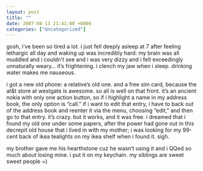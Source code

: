 ```yaml
---
layout: post
title: ""
date: 2007-08-13 21:41:00 +0000
categories: ["Uncategorized"]
---
```


gosh, i’ve been so tired a lot. i just fell deeply asleep at 7 after feeling lethargic all day and waking up was incredibly hard: my brain was all muddled and i couldn’t see and i was very dizzy and i felt exceedingly unnaturally weary… it’s frightening. i clench my jaw when i sleep. drinking water makes me nauseous. 

i got a new old phone: a relative’s old one. and a free sim card, because the at&t store at westgate is awesome. so all is well on that front. it’s an ancient nokia with only one action button, so if i highlight a name in my address book, the only option is “call.” if i want to edit that entry, i have to back out of the address book and reenter it via the menu, choosing “edit,” and then go to that entry. it’s crazy. but it works, and it was free. i dreamed that i found my old one under some papers, after the power had gone out in this decrepit old house that i lived in with my mother; i was looking for my 99-cent back of ikea tealights on my ikea shelf when i found it. sigh.

my brother gave me his hearthstone cuz he wasn’t using it and i QQed so much about losing mine. i put it on my keychain. my siblings are sweet sweet people =)